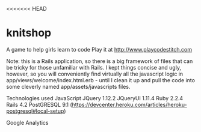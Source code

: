 <<<<<<< HEAD
# knitshop
A game to help girls learn to code
Play it at http://www.playcodestitch.com 

Note: this is a Rails application, so there is a big framework of files that can be tricky for those unfamiliar with Rails. I kept things concise and ugly, however, so you will conveniently find virtually all the javascript logic in app/views/welcome/index.html.erb - until I clean it up and pull the code into some cleverly named app/assets/javascripts files.

Technologies used
JavaScript
JQuery 1.12.2
JQueryUI 1.11.4
Ruby 2.2.4
Rails 4.2
PostGRESQL 9.1 (https://devcenter.heroku.com/articles/heroku-postgresql#local-setup)

Google Analytics

